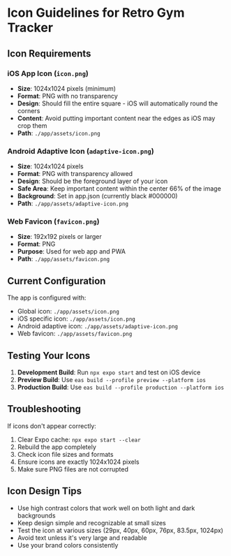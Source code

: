 # Icon Guidelines for Retro Gym Tracker

## Icon Requirements

### iOS App Icon (`icon.png`)
- **Size**: 1024x1024 pixels (minimum)
- **Format**: PNG with no transparency
- **Design**: Should fill the entire square - iOS will automatically round the corners
- **Content**: Avoid putting important content near the edges as iOS may crop them
- **Path**: `./app/assets/icon.png`

### Android Adaptive Icon (`adaptive-icon.png`)
- **Size**: 1024x1024 pixels
- **Format**: PNG with transparency allowed
- **Design**: Should be the foreground layer of your icon
- **Safe Area**: Keep important content within the center 66% of the image
- **Background**: Set in app.json (currently black #000000)
- **Path**: `./app/assets/adaptive-icon.png`

### Web Favicon (`favicon.png`)
- **Size**: 192x192 pixels or larger
- **Format**: PNG
- **Purpose**: Used for web app and PWA
- **Path**: `./app/assets/favicon.png`

## Current Configuration

The app is configured with:
- Global icon: `./app/assets/icon.png`
- iOS specific icon: `./app/assets/icon.png`
- Android adaptive icon: `./app/assets/adaptive-icon.png`
- Web favicon: `./app/assets/favicon.png`

## Testing Your Icons

1. **Development Build**: Run `npx expo start` and test on iOS device
2. **Preview Build**: Use `eas build --profile preview --platform ios`
3. **Production Build**: Use `eas build --profile production --platform ios`

## Troubleshooting

If icons don't appear correctly:
1. Clear Expo cache: `npx expo start --clear`
2. Rebuild the app completely
3. Check icon file sizes and formats
4. Ensure icons are exactly 1024x1024 pixels
5. Make sure PNG files are not corrupted

## Icon Design Tips

- Use high contrast colors that work well on both light and dark backgrounds
- Keep design simple and recognizable at small sizes
- Test the icon at various sizes (29px, 40px, 60px, 76px, 83.5px, 1024px)
- Avoid text unless it's very large and readable
- Use your brand colors consistently
